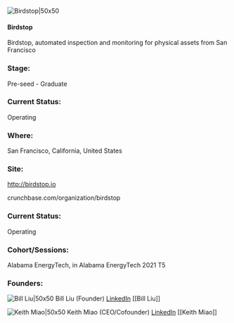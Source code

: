 

![Birdstop|50x50](https://apimg.techstars.com/connect/images/image_files/61649fcbdab5d21d7a19bc28/original/Birdstop.png)

#### Birdstop
Birdstop, automated inspection and monitoring for physical assets from San Francisco

### Stage: 
Pre-seed - Graduate 

### Current Status: 
Operating

### Where:
San Francisco, California, United States

### Site:
http://birdstop.io



crunchbase.com/organization/birdstop

### Current Status: 
Operating

### Cohort/Sessions: 
Alabama EnergyTech, in Alabama EnergyTech 2021 T5

### Founders: 

![Bill Liu|50x50]() Bill Liu (Founder) [LinkedIn](https://linkedin.com/in/bill-010101) [[Bill Liu]]

![Keith Miao|50x50](https://apimg.techstars.com/connect/images/image_files/61381fad34ed270007535bc0/original/headshot-keith.jpg) Keith Miao (CEO/Cofounder) [LinkedIn](https://linkedin.com/in/keithmiao) [[Keith Miao]]


